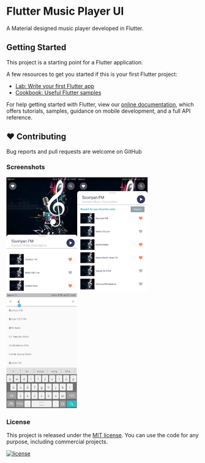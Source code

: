 # Flutter Music Player UI

A Material designed music player developed in Flutter.

## Getting Started

This project is a starting point for a Flutter application.

A few resources to get you started if this is your first Flutter project:

- [Lab: Write your first Flutter app](https://flutter.dev/docs/get-started/codelab)
- [Cookbook: Useful Flutter samples](https://flutter.dev/docs/cookbook)

For help getting started with Flutter, view our
[online documentation](https://flutter.dev/docs), which offers tutorials,
samples, guidance on mobile development, and a full API reference.

## ❤️ Contributing
Bug reports and pull requests are welcome on GitHub

### Screenshots
<img src="images/Screenshots/1.jpeg" height="300em"/><img src="images/Screenshots/2.jpeg" height="300em"/><img src="images/Screenshots/3.jpeg" height="300em"/>

### License

This project is released under the [MIT license](LICENSE). You can use the code for any purpose, including commercial projects.

[![license](https://img.shields.io/badge/License-MIT-yellow.svg)](https://opensource.org/licenses/MIT)

<br />
